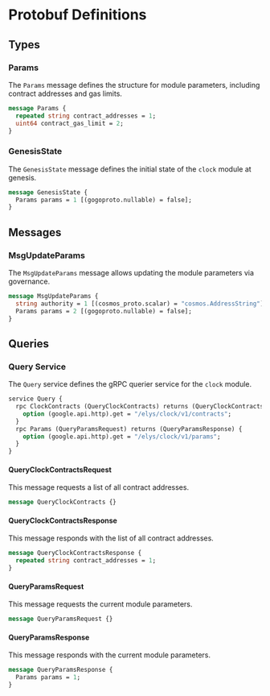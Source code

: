 <!--
order: 4
-->

# Protobuf Definitions

## Types

### Params

The `Params` message defines the structure for module parameters, including contract addresses and gas limits.

```proto
message Params {
  repeated string contract_addresses = 1;
  uint64 contract_gas_limit = 2;
}
```

### GenesisState

The `GenesisState` message defines the initial state of the `clock` module at genesis.

```proto
message GenesisState {
  Params params = 1 [(gogoproto.nullable) = false];
}
```

## Messages

### MsgUpdateParams

The `MsgUpdateParams` message allows updating the module parameters via governance.

```proto
message MsgUpdateParams {
  string authority = 1 [(cosmos_proto.scalar) = "cosmos.AddressString"];
  Params params = 2 [(gogoproto.nullable) = false];
}
```

## Queries

### Query Service

The `Query` service defines the gRPC querier service for the `clock` module.

```proto
service Query {
  rpc ClockContracts (QueryClockContracts) returns (QueryClockContractsResponse) {
    option (google.api.http).get = "/elys/clock/v1/contracts";
  }
  rpc Params (QueryParamsRequest) returns (QueryParamsResponse) {
    option (google.api.http).get = "/elys/clock/v1/params";
  }
}
```

#### QueryClockContractsRequest

This message requests a list of all contract addresses.

```proto
message QueryClockContracts {}
```

#### QueryClockContractsResponse

This message responds with the list of all contract addresses.

```proto
message QueryClockContractsResponse {
  repeated string contract_addresses = 1;
}
```

#### QueryParamsRequest

This message requests the current module parameters.

```proto
message QueryParamsRequest {}
```

#### QueryParamsResponse

This message responds with the current module parameters.

```proto
message QueryParamsResponse {
  Params params = 1;
}
```

